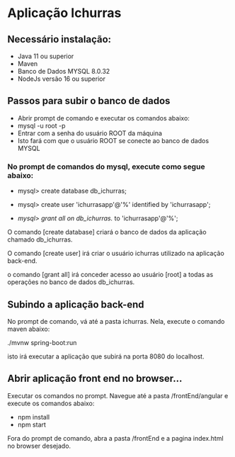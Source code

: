 # Aplicação Ichurras

## Necessário instalação: 
* Java 11 ou superior
* Maven
* Banco de Dados MYSQL 8.0.32
* NodeJs versão 16 ou superior

## Passos para subir o banco de dados
* Abrir prompt de comando e executar os comandos abaixo:
* mysql -u root -p
* Entrar com a senha do usuário ROOT da máquina
* Isto fará com que o usuário ROOT se conecte ao banco de dados MYSQL

### No prompt de comandos do mysql, execute como segue abaixo: 

* mysql> create database db_ichurras;

* mysql> create user 'ichurrasapp'@'%' identified by 'ichurrasapp';

* *mysql> grant all on db_ichurras.* to  'ichurrasapp'@'%';


O comando [create database] criará o banco de dados da aplicação chamado db_ichurras.

O comando [create user] irá criar o usuário ichurras utilizado na aplicação back-end.

o comando [grant all] irá conceder acesso ao usuário [root] a todas as operações no banco de dados db_ichurras.



## Subindo a aplicação back-end


No prompt de comando, vá até a pasta ichurras. Nela, execute o comando maven abaixo:

./mvnw spring-boot:run

isto irá executar a aplicação que subirá na porta 8080 do localhost.



## Abrir aplicação front end no browser...


Executar os comandos no prompt.
Navegue até a pasta /frontEnd/angular e execute os comandos abaixo:
* npm install
* npm start

Fora do prompt de comando, abra a pasta /frontEnd e a pagina index.html no browser desejado.
